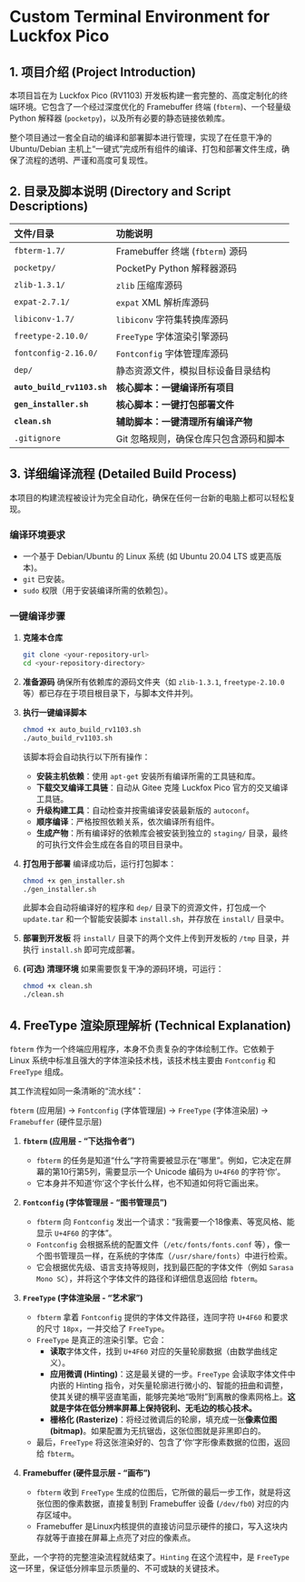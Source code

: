 # Custom Terminal Environment for Luckfox Pico

## 1. 项目介绍 (Project Introduction)

本项目旨在为 Luckfox Pico (RV1103) 开发板构建一套完整的、高度定制化的终端环境。它包含了一个经过深度优化的 Framebuffer 终端 (`fbterm`)、一个轻量级 Python 解释器 (`pocketpy`)，以及所有必要的静态链接依赖库。

整个项目通过一套全自动的编译和部署脚本进行管理，实现了在任意干净的 Ubuntu/Debian 主机上“一键式”完成所有组件的编译、打包和部署文件生成，确保了流程的透明、严谨和高度可复现性。

## 2. 目录及脚本说明 (Directory and Script Descriptions)

| 文件/目录 | 功能说明 |
| :--- | :--- |
| `fbterm-1.7/` | Framebuffer 终端 (`fbterm`) 源码 |
| `pocketpy/` | PocketPy Python 解释器源码 |
| `zlib-1.3.1/` | `zlib` 压缩库源码 |
| `expat-2.7.1/` | `expat` XML 解析库源码 |
| `libiconv-1.7/` | `libiconv` 字符集转换库源码 |
| `freetype-2.10.0/`| `FreeType` 字体渲染引擎源码 |
| `fontconfig-2.16.0/`| `Fontconfig` 字体管理库源码 |
| `dep/` | 静态资源文件，模拟目标设备目录结构 |
| **`auto_build_rv1103.sh`** | **核心脚本：一键编译所有项目** |
| **`gen_installer.sh`**| **核心脚本：一键打包部署文件** |
| **`clean.sh`** | **辅助脚本：一键清理所有编译产物** |
| `.gitignore` | Git 忽略规则，确保仓库只包含源码和脚本 |

## 3. 详细编译流程 (Detailed Build Process)

本项目的构建流程被设计为完全自动化，确保在任何一台新的电脑上都可以轻松复现。

### 编译环境要求
* 一个基于 Debian/Ubuntu 的 Linux 系统 (如 Ubuntu 20.04 LTS 或更高版本)。
* `git` 已安装。
* `sudo` 权限（用于安装编译所需的依赖包）。

### 一键编译步骤

1.  **克隆本仓库**
    ```bash
    git clone <your-repository-url>
    cd <your-repository-directory>
    ```

2.  **准备源码**
    确保所有依赖库的源码文件夹（如 `zlib-1.3.1`, `freetype-2.10.0` 等）都已存在于项目根目录下，与脚本文件并列。

3.  **执行一键编译脚本**
    ```bash
    chmod +x auto_build_rv1103.sh
    ./auto_build_rv1103.sh
    ```
    该脚本将会自动执行以下所有操作：
    * **安装主机依赖**：使用 `apt-get` 安装所有编译所需的工具链和库。
    * **下载交叉编译工具链**：自动从 Gitee 克隆 Luckfox Pico 官方的交叉编译工具链。
    * **升级构建工具**：自动检查并按需编译安装最新版的 `autoconf`。
    * **顺序编译**：严格按照依赖关系，依次编译所有组件。
    * **生成产物**：所有编译好的依赖库会被安装到独立的 `staging/` 目录，最终的可执行文件会生成在各自的项目目录中。

4.  **打包用于部署**
    编译成功后，运行打包脚本：
    ```bash
    chmod +x gen_installer.sh
    ./gen_installer.sh
    ```
    此脚本会自动将编译好的程序和 `dep/` 目录下的资源文件，打包成一个 `update.tar` 和一个智能安装脚本 `install.sh`，并存放在 `install/` 目录中。

5.  **部署到开发板**
    将 `install/` 目录下的两个文件上传到开发板的 `/tmp` 目录，并执行 `install.sh` 即可完成部署。

6.  **(可选) 清理环境**
    如果需要恢复干净的源码环境，可运行：
    ```bash
    chmod +x clean.sh
    ./clean.sh
    ```

## 4. FreeType 渲染原理解析 (Technical Explanation)

`fbterm` 作为一个终端应用程序，本身不负责复杂的字体绘制工作。它依赖于 Linux 系统中标准且强大的字体渲染技术栈，该技术栈主要由 `Fontconfig` 和 `FreeType` 组成。

其工作流程如同一条清晰的“流水线”：

`fbterm` (应用层) -> `Fontconfig` (字体管理层) -> `FreeType` (字体渲染层) -> `Framebuffer` (硬件显示层)

1.  **`fbterm` (应用层 - “下达指令者”)**
    * `fbterm` 的任务是知道“什么”字符需要被显示在“哪里”。例如，它决定在屏幕的第10行第5列，需要显示一个 Unicode 编码为 `U+4F60` 的字符‘你’。
    * 它本身并不知道‘你’这个字长什么样，也不知道如何将它画出来。

2.  **`Fontconfig` (字体管理层 - “图书管理员”)**
    * `fbterm` 向 `Fontconfig` 发出一个请求：“我需要一个18像素、等宽风格、能显示 `U+4F60` 的字体”。
    * `Fontconfig` 会根据系统的配置文件（`/etc/fonts/fonts.conf` 等），像一个图书管理员一样，在系统的字体库（`/usr/share/fonts`）中进行检索。
    * 它会根据优先级、语言支持等规则，找到最匹配的字体文件（例如 `Sarasa Mono SC`），并将这个字体文件的路径和详细信息返回给 `fbterm`。

3.  **`FreeType` (字体渲染层 - “艺术家”)**
    * `fbterm` 拿着 `Fontconfig` 提供的字体文件路径，连同字符 `U+4F60` 和要求的尺寸 `18px`，一并交给了 `FreeType`。
    * `FreeType` 是真正的渲染引擎。它会：
        * **读取**字体文件，找到 `U+4F60` 对应的矢量轮廓数据（由数学曲线定义）。
        * **应用微调 (Hinting)**：这是最关键的一步。`FreeType` 会读取字体文件中内嵌的 Hinting 指令，对矢量轮廓进行微小的、智能的扭曲和调整，使其关键的横平竖直笔画，能够完美地“吸附”到离散的像素网格上。**这就是字体在低分辨率屏幕上保持锐利、无毛边的核心技术。**
        * **栅格化 (Rasterize)**：将经过微调后的轮廓，填充成一张**像素位图 (bitmap)**。如果配置为无抗锯齿，这张位图就是非黑即白的。
    * 最后，`FreeType` 将这张渲染好的、包含了‘你’字形像素数据的位图，返回给 `fbterm`。

4.  **Framebuffer (硬件显示层 - “画布”)**
    * `fbterm` 收到 `FreeType` 生成的位图后，它所做的最后一步工作，就是将这张位图的像素数据，直接复制到 Framebuffer 设备 (`/dev/fb0`) 对应的内存区域中。
    * Framebuffer 是Linux内核提供的直接访问显示硬件的接口，写入这块内存就等于直接在屏幕上点亮了对应的像素点。

至此，一个字符的完整渲染流程就结束了。`Hinting` 在这个流程中，是 `FreeType` 这一环里，保证低分辨率显示质量的、不可或缺的关键技术。
